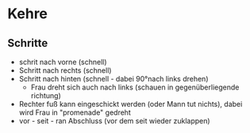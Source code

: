 
# Kehre

## Schritte

- schrit nach vorne (schnell)
- Schritt nach rechts (schnell)
- Schritt nach hinten (schnell - dabei 90°nach links drehen)
    - Frau dreht sich auch nach links (schauen in gegenüberliegende richtung)
- Rechter fuß kann eingeschickt werden (oder Mann tut nichts), dabei wird Frau in "promenade" gedreht
- vor - seit - ran Abschluss (vor dem seit wieder zuklappen)
